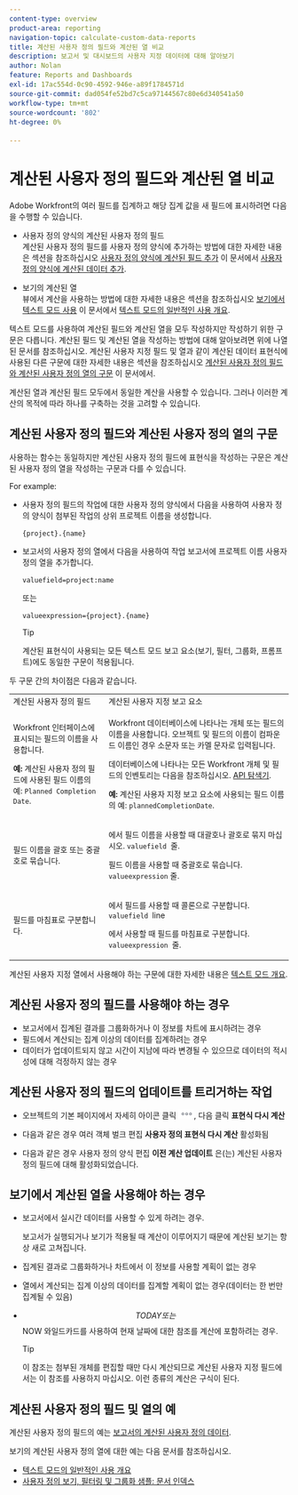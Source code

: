 ```yaml
---
content-type: overview
product-area: reporting
navigation-topic: calculate-custom-data-reports
title: 계산된 사용자 정의 필드와 계산된 열 비교
description: 보고서 및 대시보드의 사용자 지정 데이터에 대해 알아보기
author: Nolan
feature: Reports and Dashboards
exl-id: 17ac554d-0c90-4592-946e-a89f1784571d
source-git-commit: dad054fe52bd7c5ca97144567c80e6d340541a50
workflow-type: tm+mt
source-wordcount: '802'
ht-degree: 0%

---
```


# 계산된 사용자 정의 필드와 계산된 열 비교

Adobe Workfront의 여러 필드를 집계하고 해당 집계 값을 새 필드에 표시하려면 다음을 수행할 수 있습니다.

* 사용자 정의 양식의 계산된 사용자 정의 필드\
  계산된 사용자 정의 필드를 사용자 정의 양식에 추가하는 방법에 대한 자세한 내용은 섹션을 참조하십시오 [사용자 정의 양식에 계산된 필드 추가](../../../administration-and-setup/customize-workfront/create-manage-custom-forms/add-calculated-data-to-custom-form.md#creating-calculated-custom-fields) 이 문서에서 [사용자 정의 양식에 계산된 데이터 추가](../../../administration-and-setup/customize-workfront/create-manage-custom-forms/add-calculated-data-to-custom-form.md).

* 보기의 계산된 열\
  뷰에서 계산을 사용하는 방법에 대한 자세한 내용은 섹션을 참조하십시오 [보기에서 텍스트 모드 사용](../../../reports-and-dashboards/reports/text-mode/understand-common-uses-text-mode.md#using-text-mode-in-views) 이 문서에서 [텍스트 모드의 일반적인 사용 개요](../../../reports-and-dashboards/reports/text-mode/understand-common-uses-text-mode.md).

텍스트 모드를 사용하여 계산된 필드와 계산된 열을 모두 작성하지만 작성하기 위한 구문은 다릅니다. 계산된 필드 및 계산된 열을 작성하는 방법에 대해 알아보려면 위에 나열된 문서를 참조하십시오. 계산된 사용자 지정 필드 및 열과 같이 계산된 데이터 표현식에 사용된 다른 구문에 대한 자세한 내용은 섹션을 참조하십시오 [계산된 사용자 정의 필드와 계산된 사용자 정의 열의 구문](#syntax-of-calculated-custom-fields-vs-calculated-custom-columns-syntax) 이 문서에서.

계산된 열과 계산된 필드 모두에서 동일한 계산을 사용할 수 있습니다. 그러나 이러한 계산의 목적에 따라 하나를 구축하는 것을 고려할 수 있습니다.

## 계산된 사용자 정의 필드와 계산된 사용자 정의 열의 구문

사용하는 함수는 동일하지만 계산된 사용자 정의 필드에 표현식을 작성하는 구문은 계산된 사용자 정의 열을 작성하는 구문과 다를 수 있습니다.

For example:

* 사용자 정의 필드의 작업에 대한 사용자 정의 양식에서 다음을 사용하여 사용자 정의 양식이 첨부된 작업의 상위 프로젝트 이름을 생성합니다.

  ```
  {project}.{name}
  ```

* 보고서의 사용자 정의 열에서 다음을 사용하여 작업 보고서에 프로젝트 이름 사용자 정의 열을 추가합니다.

  ```
  valuefield=project:name
  ```

  또는

  ```
  valueexpression={project}.{name}
  ```

  >[!TIP]
  >
  >계산된 표현식이 사용되는 모든 텍스트 모드 보고 요소(보기, 필터, 그룹화, 프롬프트)에도 동일한 구문이 적용됩니다.

두 구문 간의 차이점은 다음과 같습니다.

<table style="table-layout:auto"> 
 <col> 
 <col> 
 <tbody> 
  <tr> 
   <td>계산된 사용자 정의 필드</td> 
   <td>계산된 사용자 지정 보고 요소</td> 
  </tr> 
  <tr> 
   <td> <p>Workfront 인터페이스에 표시되는 필드의 이름을 사용합니다.</p> <p class="example" data-mc-autonum="<b>Example: </b>"><span class="autonumber"><span><b>예: </b></span></span>계산된 사용자 정의 필드에 사용된 필드 이름의 예: <code>Planned Completion Date</code>.</p> </td> 
   <td> <p>Workfront 데이터베이스에 나타나는 개체 또는 필드의 이름을 사용합니다. 오브젝트 및 필드의 이름이 컴파운드 이름인 경우 소문자 또는 카멜 문자로 입력됩니다. </p> <p>데이터베이스에 나타나는 모든 Workfront 개체 및 필드의 인벤토리는 다음을 참조하십시오. <a href="../../../wf-api/general/api-explorer.md" class="MCXref xref">API 탐색기</a>. </p> <p class="example" data-mc-autonum="<b>Example: </b>"><span class="autonumber"><span><b>예: </b></span></span>계산된 사용자 지정 보고 요소에 사용되는 필드 이름의 예: <code>plannedCompletionDate</code>.</p> </td> 
  </tr> 
  <tr> 
   <td>필드 이름을 괄호 또는 중괄호로 묶습니다.</td> 
   <td> <p>에서 필드 이름을 사용할 때 대괄호나 괄호로 묶지 마십시오. <code>valuefield </code>줄.</p> <p>필드 이름을 사용할 때 중괄호로 묶습니다. <code>valueexpression</code> 줄.</p> </td> 
  </tr> 
  <tr> 
   <td>필드를 마침표로 구분합니다.</td> 
   <td> <p>에서 필드를 사용할 때 콜론으로 구분합니다. <code>valuefield </code>line</p> <p>에서 사용할 때 필드를 마침표로 구분합니다. <code>valueexpression </code>줄. </p> </td> 
  </tr> 
 </tbody> 
</table>

계산된 사용자 지정 열에서 사용해야 하는 구문에 대한 자세한 내용은 [텍스트 모드 개요](../../../reports-and-dashboards/reports/text-mode/understand-text-mode.md).

## 계산된 사용자 정의 필드를 사용해야 하는 경우

* 보고서에서 집계된 결과를 그룹화하거나 이 정보를 차트에 표시하려는 경우
* 필드에서 계산되는 집계 이상의 데이터를 집계하려는 경우
* 데이터가 업데이트되지 않고 시간이 지남에 따라 변경될 수 있으므로 데이터의 적시성에 대해 걱정하지 않는 경우

## 계산된 사용자 정의 필드의 업데이트를 트리거하는 작업

* 오브젝트의 기본 페이지에서 자세히 아이콘 클릭 ![](assets/more-icon.png), 다음 클릭 **표현식 다시 계산**

* 다음과 같은 경우 여러 객체 벌크 편집 **사용자 정의 표현식 다시 계산** 활성화됨
* 다음과 같은 경우 사용자 정의 양식 편집 **이전 계산 업데이트** 은(는) 계산된 사용자 정의 필드에 대해 활성화되었습니다.

## 보기에서 계산된 열을 사용해야 하는 경우

* 보고서에서 실시간 데이터를 사용할 수 있게 하려는 경우.

  보고서가 실행되거나 보기가 적용될 때 계산이 이루어지기 때문에 계산된 보기는 항상 새로 고쳐집니다.

* 집계된 결과로 그룹화하거나 차트에서 이 정보를 사용할 계획이 없는 경우
* 열에서 계산되는 집계 이상의 데이터를 집계할 계획이 없는 경우(데이터는 한 번만 집계될 수 있음)
* $$TODAY 또는 $$NOW 와일드카드를 사용하여 현재 날짜에 대한 참조를 계산에 포함하려는 경우.

  >[!TIP]
  >
  >이 참조는 첨부된 개체를 편집할 때만 다시 계산되므로 계산된 사용자 지정 필드에서는 이 참조를 사용하지 마십시오. 이런 종류의 계산은 구식이 된다.

## 계산된 사용자 정의 필드 및 열의 예

계산된 사용자 정의 필드의 예는 [보고서의 계산된 사용자 정의 데이터](../../../reports-and-dashboards/reports/calc-cstm-data-reports/calculated-custom-data-reports.md).

보기의 계산된 사용자 정의 열에 대한 예는 다음 문서를 참조하십시오.

* [텍스트 모드의 일반적인 사용 개요](../../../reports-and-dashboards/reports/text-mode/understand-common-uses-text-mode.md)
* [사용자 정의 보기, 필터링 및 그룹화 샘플: 문서 인덱스](../../../reports-and-dashboards/reports/custom-view-filter-grouping-samples/custom-view-filter-grouping-samples.md)
